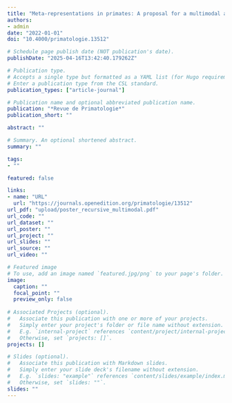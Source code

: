 ```yaml
---
title: "Meta-representations in primates: A proposal for a multimodal approach in the study of language recursiveness"
authors:
- admin
date: "2022-01-01"
doi: "10.4000/primatologie.13512"

# Schedule page publish date (NOT publication's date).
publishDate: "2025-04-16T13:42:40.179262Z"

# Publication type.
# Accepts a single type but formatted as a YAML list (for Hugo requirements).
# Enter a publication type from the CSL standard.
publication_types: ["article-journal"]

# Publication name and optional abbreviated publication name.
publication: "*Revue de Primatologie*"
publication_short: ""

abstract: ""

# Summary. An optional shortened abstract.
summary: ""

tags:
- ""

featured: false

links:
- name: "URL"
  url: "https://journals.openedition.org/primatologie/13512"
url_pdf: "upload/poster_recursive_multimodal.pdf"
url_code: ""
url_dataset: ""
url_poster: ""
url_project: ""
url_slides: ""
url_source: ""
url_video: ""

# Featured image
# To use, add an image named `featured.jpg/png` to your page's folder.
image:
  caption: ""
  focal_point: ""
  preview_only: false
  
# Associated Projects (optional).
#   Associate this publication with one or more of your projects.
#   Simply enter your project's folder or file name without extension.
#   E.g. `internal-project` references `content/project/internal-project/index.md`.
#   Otherwise, set `projects: []`.
projects: []

# Slides (optional).
#   Associate this publication with Markdown slides.
#   Simply enter your slide deck's filename without extension.
#   E.g. `slides: "example"` references `content/slides/example/index.md`.
#   Otherwise, set `slides: ""`.
slides: ""
---
```

